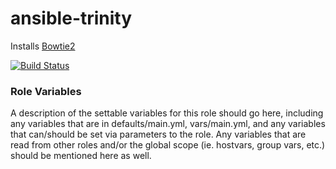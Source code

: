 # ansible-trinity

Installs [Bowtie2](http://bowtie-bio.sourceforge.net/bowtie2/index.shtml)

[![Build Status](https://travis-ci.org/CyVerse-Ansible/ansible-trinity.svg?branch=master)](https://travis-ci.org/CyVerse-Ansible/ansible-trinity)

### Role Variables

A description of the settable variables for this role should go here, including any variables that are in defaults/main.yml, vars/main.yml, and any variables that can/should be set via parameters to the role. Any variables that are read from other roles and/or the global scope (ie. hostvars, group vars, etc.) should be mentioned here as well.
